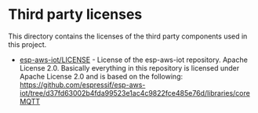 # Third party licenses

This directory contains the licenses of the third party components used in this project.

* [esp-aws-iot/LICENSE](LICENSE) - License of the esp-aws-iot repository. Apache License 2.0.
  Basically everything in this repository is licensed under Apache License 2.0 and is based on the following:
  https://github.com/espressif/esp-aws-iot/tree/d37fd63002b4fda99523e1ac4c9822fce485e76d/libraries/coreMQTT
